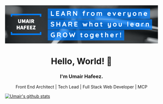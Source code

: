 [![Header](https://raw.githubusercontent.com/umairhm/umairhm/master/assets/profile-banner.png "Header")](https://umairhafeez.com/)

<h1 align="center">Hello, World! 👋</h1>
<h3 align="center">I'm Umair Hafeez.</h3>
<p align="center">Front End Architect | Tech Lead | Full Stack Web Developer | MCP</p>

[![Umair's github stats](https://github-readme-stats.vercel.app/api?username=umairhm&count_private=true&show_icons=true&theme=dark)](https://github.com/anuraghazra/github-readme-stats)

<!--
**umairhm/umairhm** is a ✨ _special_ ✨ repository because its `README.md` (this file) appears on your GitHub profile.

Here are some ideas to get you started:

- 🔭 I’m currently working on ...
- 🌱 I’m currently learning ...
- 👯 I’m looking to collaborate on ...
- 🤔 I’m looking for help with ...
- 💬 Ask me about ...
- 📫 How to reach me: ...
- 😄 Pronouns: ...
- ⚡ Fun fact: ...
-->
